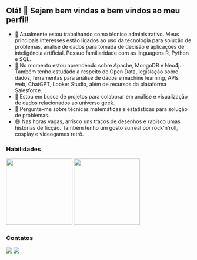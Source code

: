 ## Olá! 👋 Sejam bem vindas e bem vindos ao meu perfil!

- 🔭 Atualmente estou trabalhando como técnico administrativo. Meus principais interesses estão ligados ao uso da tecnologia para solução de problemas, análise de dados para tomada de decisão e aplicações de inteligência artificial. Possuo familiaridade com as linguagens R, Python e SQL.
- 🌱 No momento estou aprendendo sobre Apache, MongoDB e Neo4j. Também tenho estudado a respeito de Open Data, legislação sobre dados, ferramentas para análise de dados e machine learning, APIs web, ChatGPT, Looker Studio, além de recursos da plataforma Salesforce.
- 👯 Estou em busca de projetos para colaborar em análise e visualização de dados relacionados ao universo geek.
- 💬 Pergunte-me sobre técnicas matemáticas e estatísticas para solução de problemas.
- 😄 Nas horas vagas, arrisco uns traços de desenhos e rabisco umas histórias de ficção. Também tenho um gosto surreal por rock'n'roll, cosplay e videogames retrô. 

### Habilidades
<div id="code-stats">
  <a href="https://github.com/grloux"></a>
  <img height="180em", src="https://github-readme-stats.vercel.app/api?username=grloux&count_private=true&show_icons=true&theme=merko"/>
  <img height="180em", src="https://github-readme-stats.vercel.app/api/top-langs/?username=grloux&langs_count=10&layout=compact&theme=merko"/>
</div>  

### Contatos
<div id="social-media">
  <a href="mailto:gracilianolouredo@gmail.com" target="_blank"><img src="https://img.shields.io/badge/Gmail-D14836?style=for-the-badge&logo=gmail&logoColor=white"/>
  <a href="https://www.linkedin.com/in/graciliano-m%C3%A1rcio-santos-louredo-0b6a27205/" target="_blank"><img src="https://img.shields.io/badge/LinkedIn-0077B5?style=for-the-badge&logo=linkedin&logoColor=white"/>
</div>




